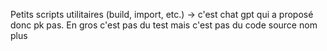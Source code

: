 Petits scripts utilitaires (build, import, etc.) -> c'est chat gpt qui a proposé donc pk pas. En gros c'est pas du test mais c'est pas du code source nom plus
